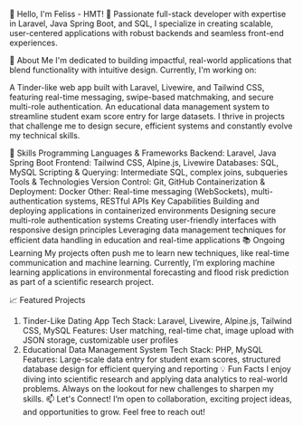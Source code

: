 👋 Hello, I'm Feliss - HMT!
🚀 Passionate full-stack developer with expertise in Laravel, Java Spring Boot, and SQL, I specialize in creating scalable, user-centered applications with robust backends and seamless front-end experiences.

💼 About Me
I'm dedicated to building impactful, real-world applications that blend functionality with intuitive design. Currently, I'm working on:

A Tinder-like web app built with Laravel, Livewire, and Tailwind CSS, featuring real-time messaging, swipe-based matchmaking, and secure multi-role authentication.
An educational data management system to streamline student exam score entry for large datasets.
I thrive in projects that challenge me to design secure, efficient systems and constantly evolve my technical skills.

🔧 Skills
Programming Languages & Frameworks
Backend: Laravel, Java Spring Boot
Frontend: Tailwind CSS, Alpine.js, Livewire
Databases: SQL, MySQL
Scripting & Querying: Intermediate SQL, complex joins, subqueries
Tools & Technologies
Version Control: Git, GitHub
Containerization & Deployment: Docker
Other: Real-time messaging (WebSockets), multi-authentication systems, RESTful APIs
Key Capabilities
Building and deploying applications in containerized environments
Designing secure multi-role authentication systems
Creating user-friendly interfaces with responsive design principles
Leveraging data management techniques for efficient data handling in education and real-time applications
📚 Ongoing Learning
My projects often push me to learn new techniques, like real-time communication and machine learning. Currently, I’m exploring machine learning applications in environmental forecasting and flood risk prediction as part of a scientific research project.

📈 Featured Projects
1. Tinder-Like Dating App
Tech Stack: Laravel, Livewire, Alpine.js, Tailwind CSS, MySQL
Features: User matching, real-time chat, image upload with JSON storage, customizable user profiles
2. Educational Data Management System
Tech Stack: PHP, MySQL
Features: Large-scale data entry for student exam scores, structured database design for efficient querying and reporting
💡 Fun Facts
I enjoy diving into scientific research and applying data analytics to real-world problems.
Always on the lookout for new challenges to sharpen my skills.
📫 Let's Connect!
I’m open to collaboration, exciting project ideas, and opportunities to grow. Feel free to reach out!
